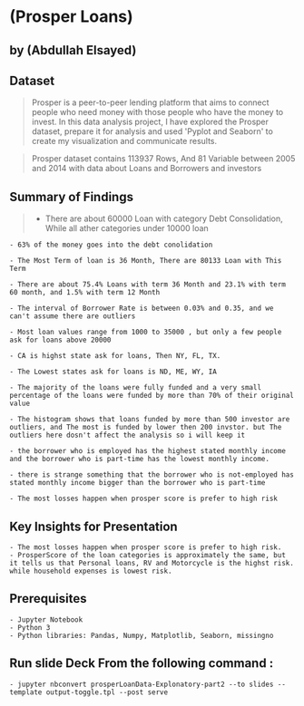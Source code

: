 # (Prosper Loans)
## by (Abdullah Elsayed)


## Dataset

> Prosper is a peer-to-peer lending platform that aims to connect people who need money with those people who have the money to invest. In this data analysis project, I have explored the Prosper dataset, prepare it for analysis and used 'Pyplot and Seaborn' to create my visualization and communicate results.

> Prosper dataset contains 113937 Rows, And 81 Variable between 2005 and 2014 with data about Loans and Borrowers and investors
 


## Summary of Findings

>   - There are about 60000 Loan with category Debt Consolidation, While all ather categories under 10000 loan

    - 63% of the money goes into the debt conolidation
    
    - The Most Term of loan is 36 Month, There are 80133 Loan with This Term
    
    - There are about 75.4% Loans with term 36 Month and 23.1% with term 60 month, and 1.5% with term 12 Month
    
    - The interval of Borrower Rate is between 0.03% and 0.35, and we can't assume there are outliers
    
    - Most loan values range from 1000 to 35000 , but only a few people ask for loans above 20000
    
    - CA is highst state ask for loans, Then NY, FL, TX.
    
    - The Lowest states ask for loans is ND, ME, WY, IA
    
    - The majority of the loans were fully funded and a very small percentage of the loans were funded by more than 70% of their original value
    
    - The histogram shows that loans funded by more than 500 investor are outliers, and The most is funded by lower then 200 invstor. but The outliers here dosn't affect the analysis so i will keep it
    
    - the borrower who is employed has the highest stated monthly income and the borrower who is part-time has the lowest monthly income.
    
    - there is strange something that the borrower who is not-employed has stated monthly income bigger than the borrower who is part-time 
    
    - The most losses happen when prosper score is prefer to high risk

## Key Insights for Presentation

	- The most losses happen when prosper score is prefer to high risk.
	- ProsperScore of the loan categories is approximately the same, but it tells us that Personal loans, RV and Motorcycle is the highst risk. while household expenses is lowest risk.

## Prerequisites
	- Jupyter Notebook
	- Python 3
	- Python libraries: Pandas, Numpy, Matplotlib, Seaborn, missingno

## Run slide Deck From the following command : 
	- jupyter nbconvert prosperLoanData-Explonatory-part2 --to slides --template output-toggle.tpl --post serve




